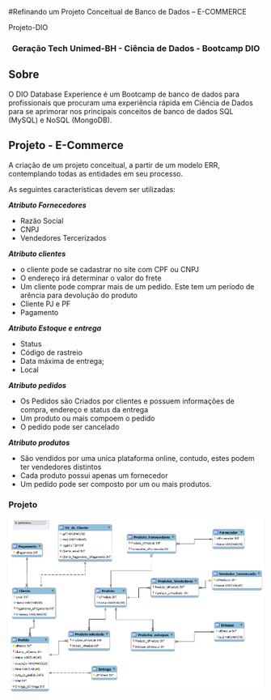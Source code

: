 #Refinando um Projeto Conceitual de Banco de Dados – E-COMMERCE
 
Projeto-DIO

<h3 align="center">Geração Tech Unimed-BH - Ciência de Dados - Bootcamp DIO</h3>

## Sobre 

O DIO Database Experience é um Bootcamp de banco de dados para profissionais que procuram uma experiência rápida em Ciência de Dados para se aprimorar nos principais conceitos de banco de dados SQL (MySQL) e NoSQL (MongoDB).

## Projeto - E-Commerce

A criação de um projeto conceitual, a partir de um modelo ERR, contemplando todas as entidades em seu processo.

As seguintes características devem ser utilizadas:
  
<b><i>Atributo Fornecedores</i></b> 
* Razão Social
* CNPJ
* Vendedores Tercerizados
  
<b><i>Atributo clientes</i></b> 
* o cliente pode se cadastrar no site com CPF ou CNPJ 
* O endereço irá determinar o valor do frete
* Um cliente pode comprar mais de um pedido. Este tem um período de arência para devolução do produto
* Cliente PJ e PF
* Pagamento

<b><i>Atributo Estoque e entrega</i></b> 
* Status
* Código de rastreio 
* Data máxima de entrega;
* Local
  
<b><i>Atributo pedidos</i></b> 
* Os Pedidos são Criados por clientes e possuem informações de compra, endereço e status da entrega
* Um produto ou mais compoem o pedido
* O pedido pode ser cancelado
  
<b><i>Atributo produtos</i></b> 
* São vendidos por uma unica plataforma online, contudo, estes podem ter vendedores distintos
* Cada produto possui apenas um fornecedor 
* Um pedido pode ser composto por um ou mais produtos.


### Projeto

![image](img/e-commerce.png)
